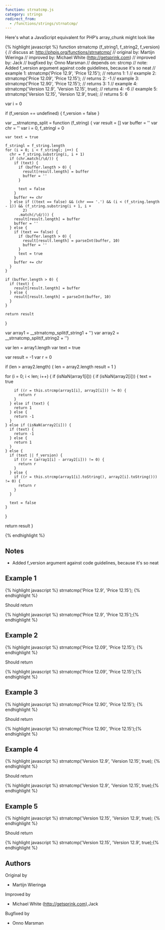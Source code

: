 ```yaml
---
function: strnatcmp.js
category: strings
redirect_from:
  - /functions/strings/strnatcmp/
---
```


<!-- WARNING! This file is auto generated by `npm run web:inject`, do not edit by hand -->

Here's what a JavaScript equivalent for PHP’s array_chunk might look like

{% highlight javascript %}
function strnatcmp (f_string1, f_string2, f_version) {
  //  discuss at: http://phpjs.org/functions/strnatcmp/
  // original by: Martijn Wieringa
  // improved by: Michael White (http://getsprink.com)
  // improved by: Jack
  // bugfixed by: Onno Marsman
  //  depends on: strcmp
  //        note: Added f_version argument against code guidelines, because it's so neat
  //   example 1: strnatcmp('Price 12.9', 'Price 12.15');
  //   returns 1: 1
  //   example 2: strnatcmp('Price 12.09', 'Price 12.15');
  //   returns 2: -1
  //   example 3: strnatcmp('Price 12.90', 'Price 12.15');
  //   returns 3: 1
  //   example 4: strnatcmp('Version 12.9', 'Version 12.15', true);
  //   returns 4: -6
  //   example 5: strnatcmp('Version 12.15', 'Version 12.9', true);
  //   returns 5: 6

  var i = 0

  if (f_version == undefined) {
    f_version = false
  }

  var __strnatcmp_split = function (f_string) {
    var result = []
    var buffer = ''
    var chr = ''
    var i = 0,
      f_stringl = 0

    var text = true

    f_stringl = f_string.length
    for (i = 0; i < f_stringl; i++) {
      chr = f_string.substring(i, i + 1)
      if (chr.match(/\d/)) {
        if (text) {
          if (buffer.length > 0) {
            result[result.length] = buffer
            buffer = ''
          }

          text = false
        }
        buffer += chr
      } else if ((text == false) && (chr === '.') && (i < (f_string.length - 1)) && (f_string.substring(i + 1, i +
            2)
          .match(/\d/))) {
        result[result.length] = buffer
        buffer = ''
      } else {
        if (text == false) {
          if (buffer.length > 0) {
            result[result.length] = parseInt(buffer, 10)
            buffer = ''
          }
          text = true
        }
        buffer += chr
      }
    }

    if (buffer.length > 0) {
      if (text) {
        result[result.length] = buffer
      } else {
        result[result.length] = parseInt(buffer, 10)
      }
    }

    return result
  }

  var array1 = __strnatcmp_split(f_string1 + '')
  var array2 = __strnatcmp_split(f_string2 + '')

  var len = array1.length
  var text = true

  var result = -1
  var r = 0

  if (len > array2.length) {
    len = array2.length
    result = 1
  }

  for (i = 0; i < len; i++) {
    if (isNaN(array1[i])) {
      if (isNaN(array2[i])) {
        text = true

        if ((r = this.strcmp(array1[i], array2[i])) != 0) {
          return r
        }
      } else if (text) {
        return 1
      } else {
        return -1
      }
    } else if (isNaN(array2[i])) {
      if (text) {
        return -1
      } else {
        return 1
      }
    } else {
      if (text || f_version) {
        if ((r = (array1[i] - array2[i])) != 0) {
          return r
        }
      } else {
        if ((r = this.strcmp(array1[i].toString(), array2[i].toString())) != 0) {
          return r
        }
      }

      text = false
    }
  }

  return result
}

{% endhighlight %}

## Notes
- Added f_version argument against code guidelines, because it's so neat

## Example 1

{% highlight javascript %}
strnatcmp('Price 12.9', 'Price 12.15');
{% endhighlight %}

Should return

{% highlight javascript %}
strnatcmp('Price 12.9', 'Price 12.15');{% endhighlight %}

## Example 2

{% highlight javascript %}
strnatcmp('Price 12.09', 'Price 12.15');
{% endhighlight %}

Should return

{% highlight javascript %}
strnatcmp('Price 12.09', 'Price 12.15');{% endhighlight %}

## Example 3

{% highlight javascript %}
strnatcmp('Price 12.90', 'Price 12.15');
{% endhighlight %}

Should return

{% highlight javascript %}
strnatcmp('Price 12.90', 'Price 12.15');{% endhighlight %}

## Example 4

{% highlight javascript %}
strnatcmp('Version 12.9', 'Version 12.15', true);
{% endhighlight %}

Should return

{% highlight javascript %}
strnatcmp('Version 12.9', 'Version 12.15', true);{% endhighlight %}

## Example 5

{% highlight javascript %}
strnatcmp('Version 12.15', 'Version 12.9', true);
{% endhighlight %}

Should return

{% highlight javascript %}
strnatcmp('Version 12.15', 'Version 12.9', true);{% endhighlight %}


## Authors


Original by

- Martijn Wieringa


Improved by

- Michael White (http://getsprink.com),Jack


Bugfixed by

- Onno Marsman

